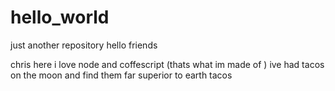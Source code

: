 # hello_world
just another repository
hello friends 

chris here i love node and coffescript (thats what im made of )
ive had tacos on the moon and find them far superior to earth tacos 
